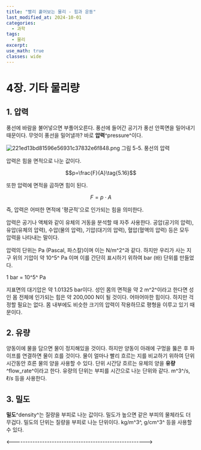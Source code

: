 ```yaml
---
title: "빨리 훝어보는 물리 - 힘과 운동"
last_modified_at: 2024-10-01
categories:
  - 과학
tags:
  - 물리
excerpt: 
use_math: true
classes: wide
---
```


# 4장. 기타 물리량

## 1. 압력

풍선에 바람을 불어넣으면 부풀어오른다. 풍선에 들어간 공기가 풍선 안쪽면을 밀어내기 때문이다. 무엇이 풍선을 밀어낼까? 바로 **압력**^pressure^이다.

![221ed13bd81596e56931c37832e6f848.png](../../_resources/221ed13bd81596e56931c37832e6f848.png)
그림 5-5. 풍선의 압력

압력은 힘을 면적으로 나눈 값이다.

$$p=\frac{F}{A}\tag{5.16}$$

또한 압력에 면적을 곱하면 힘이 된다.

$$F=p\cdot A\tag{5.17}$$

즉, 압력은 어떠한 면적에 '평균적'으로 인가되는 힘을 의미한다.

압력은 공기나 액체와 같이 유체의 거동을 분석할 때 자주 사용한다. 공압(공기의 압력), 유압(유체의 압력), 수압(물의 압력), 기압(대기의 압력), 혈압(혈액의 압력) 등은 모두 압력을 나타내는 말이다.

압력의 단위는 Pa (Pascal, 파스칼)이며 이는 N/m^2^과 같다. 하지만 우리가 사는 지구 위의 기압이 약 10^5^ Pa 이며 이를 간단히 표시하기 위하여 bar (바) 단위를 만들었다.

1 bar = 10^5^ Pa

지표면의 대기압은 약 1.01325 bar이다. 성인 몸의 면적을 약 2 m^2^이라고 한다면 성인 몸 전체에 인가되는 힘은 약 200,000 N이 될 것이다. 어마어마한 힘이다. 하지만 걱정할 필요는 없다. 몸 내부에도 비슷한 크기의 압력이 작용하므로 평형을 이루고 있기 때문이다.



## 2. 유량

양동이에 물을 담으면 물이 정지해있을 것이다. 하지만 양동이 아래에 구멍을 뚫은 후 파이프를 연결하면 물이 흐를 것이다. 물이 얼마나 빨리 흐르는 지를 비교하기 위하여 단위 시간동안 흐른 물의 양을 사용할 수 있다. 단위 시간당 흐르는 유체의 양을 **유량**^flow_rate^이라고 한다. 유량의 단위는 부피를 시간으로 나눈 단위와 같다. m^3^/s, $\ell/s$ 등을 사용한다.




## 3. 밀도

**밀도**^density^는 질량을 부피로 나눈 값이다. 밀도가 높으면 같은 부피의 물체라도 더 무겁다. 밀도의 단위는 질량을 부피로 나눈 단위이다. kg/m^3^, g/cm^3^ 등을 사용할 수 있다.

<------------------------------------------------------->
